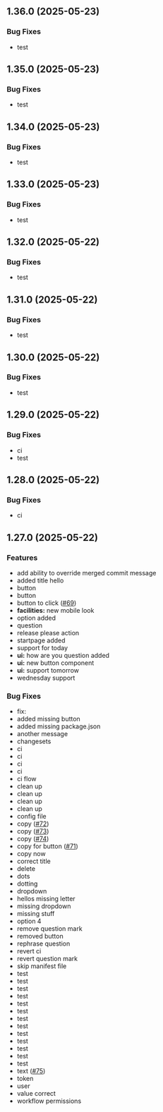 ## 1.36.0 (2025-05-23)

### Bug Fixes

- test

## 1.35.0 (2025-05-23)

### Bug Fixes

- test

## 1.34.0 (2025-05-23)

### Bug Fixes

- test

## 1.33.0 (2025-05-23)

### Bug Fixes

- test

## 1.32.0 (2025-05-22)

### Bug Fixes

- test

## 1.31.0 (2025-05-22)

### Bug Fixes

- test

## 1.30.0 (2025-05-22)

### Bug Fixes

- test

## 1.29.0 (2025-05-22)

### Bug Fixes

- ci
- test

## 1.28.0 (2025-05-22)

### Bug Fixes

- ci

## 1.27.0 (2025-05-22)

### Features

- add ability to override merged commit message
- added title hello
- button
- button
- button to click ([#69](https://github.com/mrarnolds/test/issues/69))
- **facilities:** new mobile look
- option added
- question
- release please action
- startpage added
- support for today
- **ui:** how are you question added
- **ui:** new button component
- **ui:** support tomorrow
- wednesday support

### Bug Fixes

- fix:
- added missing button
- added missing package.json
- another message
- changesets
- ci
- ci
- ci
- ci
- ci flow
- clean up
- clean up
- clean up
- clean up
- config file
- copy ([#72](https://github.com/mrarnolds/test/issues/72))
- copy ([#73](https://github.com/mrarnolds/test/issues/73))
- copy ([#74](https://github.com/mrarnolds/test/issues/74))
- copy for button ([#71](https://github.com/mrarnolds/test/issues/71))
- copy now
- correct title
- delete
- dots
- dotting
- dropdown
- hellos missing letter
- missing dropdown
- missing stuff
- option 4
- remove question mark
- removed button
- rephrase question
- revert ci
- revert question mark
- skip manifest file
- test
- test
- test
- test
- test
- test
- test
- test
- test
- test
- test
- test
- test
- text ([#75](https://github.com/mrarnolds/test/issues/75))
- token
- user
- value correct
- workflow permissions

